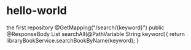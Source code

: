 # hello-world
the first repository
@GetMapping("/search/{keyword}")
	public @ResponseBody
	List<LibraryBook> searchAll(@PathVariable String keyword){
		return libraryBookService.searchBookByName(keyword);
	}
